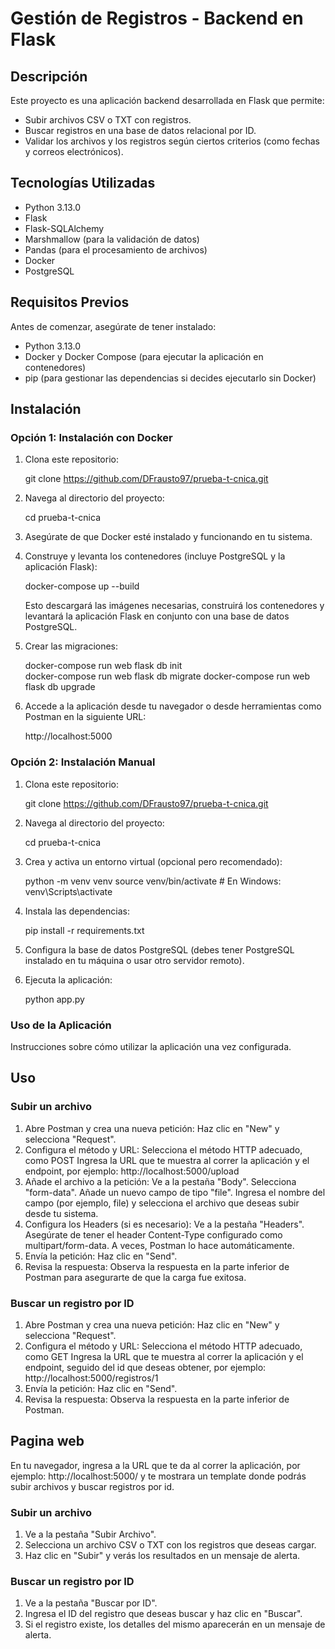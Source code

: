 # Gestión de Registros - Backend en Flask

## Descripción

Este proyecto es una aplicación backend desarrollada en Flask que permite:

-   Subir archivos CSV o TXT con registros.
-   Buscar registros en una base de datos relacional por ID.
-   Validar los archivos y los registros según ciertos criterios (como fechas y correos electrónicos).

## Tecnologías Utilizadas

-   Python 3.13.0
-   Flask
-   Flask-SQLAlchemy
-   Marshmallow (para la validación de datos)
-   Pandas (para el procesamiento de archivos)
-   Docker
-   PostgreSQL

## Requisitos Previos

Antes de comenzar, asegúrate de tener instalado:

-   Python 3.13.0
-   Docker y Docker Compose (para ejecutar la aplicación en contenedores)
-   pip (para gestionar las dependencias si decides ejecutarlo sin Docker)

## Instalación

### Opción 1: Instalación con Docker

1. Clona este repositorio:

    git clone https://github.com/DFrausto97/prueba-t-cnica.git

2. Navega al directorio del proyecto:

    cd prueba-t-cnica

3. Asegúrate de que Docker esté instalado y funcionando en tu sistema.

4. Construye y levanta los contenedores (incluye PostgreSQL y la aplicación Flask):

    docker-compose up --build

    Esto descargará las imágenes necesarias, construirá los contenedores y levantará la aplicación Flask en conjunto con una base de datos PostgreSQL.

5. Crear las migraciones:

    docker-compose run web flask db init  
    docker-compose run web flask db migrate
    docker-compose run web flask db upgrade

6. Accede a la aplicación desde tu navegador o desde herramientas como Postman en la siguiente URL:

    http://localhost:5000

### Opción 2: Instalación Manual

1. Clona este repositorio:

    git clone https://github.com/DFrausto97/prueba-t-cnica.git

2. Navega al directorio del proyecto:

    cd prueba-t-cnica

3. Crea y activa un entorno virtual (opcional pero recomendado):

    python -m venv venv
    source venv/bin/activate # En Windows: venv\Scripts\activate

4. Instala las dependencias:

    pip install -r requirements.txt

5. Configura la base de datos PostgreSQL (debes tener PostgreSQL instalado en tu máquina o usar otro servidor remoto).

6. Ejecuta la aplicación:

    python app.py

### Uso de la Aplicación

Instrucciones sobre cómo utilizar la aplicación una vez configurada.

## Uso

### Subir un archivo

1. Abre Postman y crea una nueva petición:
   Haz clic en "New" y selecciona "Request".
2. Configura el método y URL:
   Selecciona el método HTTP adecuado, como POST
   Ingresa la URL que te muestra al correr la aplicación y el endpoint, por ejemplo: http://localhost:5000/upload
3. Añade el archivo a la petición:
   Ve a la pestaña "Body".
   Selecciona "form-data".
   Añade un nuevo campo de tipo "file".
   Ingresa el nombre del campo (por ejemplo, file) y selecciona el archivo que deseas subir desde tu sistema.
4. Configura los Headers (si es necesario):
   Ve a la pestaña "Headers".
   Asegúrate de tener el header Content-Type configurado como multipart/form-data. A veces, Postman lo hace automáticamente.
5. Envía la petición:
   Haz clic en "Send".
6. Revisa la respuesta:
   Observa la respuesta en la parte inferior de Postman para asegurarte de que la carga fue exitosa.

### Buscar un registro por ID

1. Abre Postman y crea una nueva petición:
   Haz clic en "New" y selecciona "Request".
2. Configura el método y URL:
   Selecciona el método HTTP adecuado, como GET
   Ingresa la URL que te muestra al correr la aplicación y el endpoint, seguido del id que deseas obtener, por ejemplo: http://localhost:5000/registros/1
3. Envía la petición:
   Haz clic en "Send".
4. Revisa la respuesta:
   Observa la respuesta en la parte inferior de Postman.

## Pagina web

En tu navegador, ingresa a la URL que te da al correr la aplicación, por ejemplo: http://localhost:5000/ y te mostrara un template donde podrás subir archivos y buscar registros por id.

### Subir un archivo

1. Ve a la pestaña "Subir Archivo".
2. Selecciona un archivo CSV o TXT con los registros que deseas cargar.
3. Haz clic en "Subir" y verás los resultados en un mensaje de alerta.

### Buscar un registro por ID

1. Ve a la pestaña "Buscar por ID".
2. Ingresa el ID del registro que deseas buscar y haz clic en "Buscar".
3. Si el registro existe, los detalles del mismo aparecerán en un mensaje de alerta.
